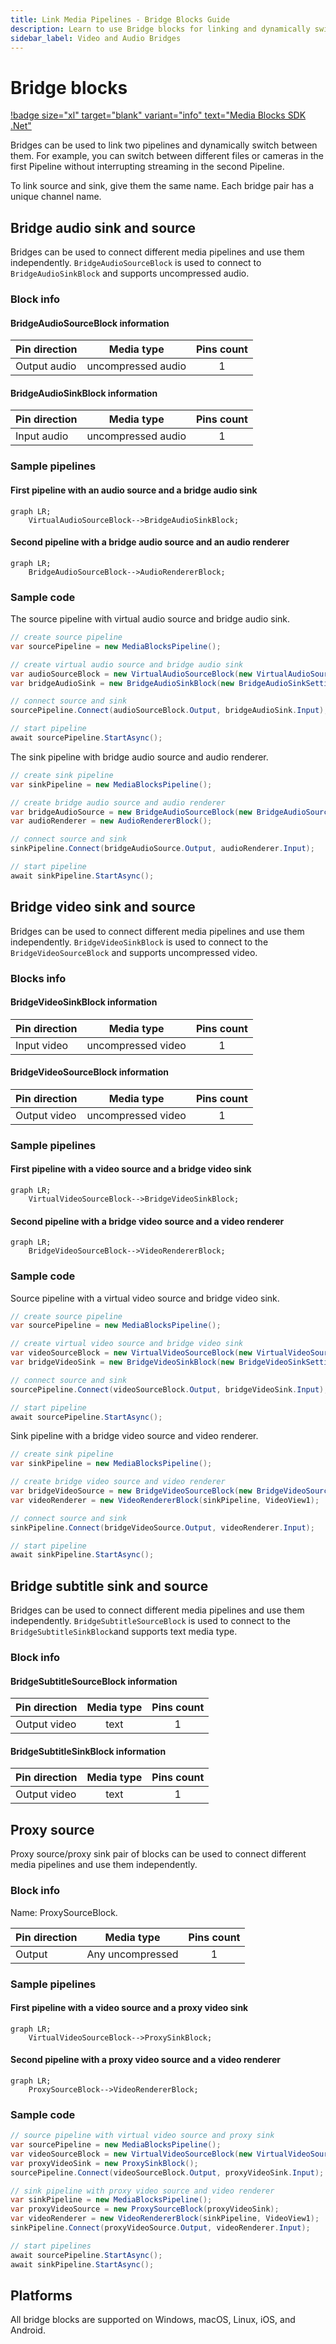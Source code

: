 ```yaml
---
title: Link Media Pipelines - Bridge Blocks Guide
description: Learn to use Bridge blocks for linking and dynamically switching media pipelines for audio, video, and subtitles in .Net applications.
sidebar_label: Video and Audio Bridges
---
```


# Bridge blocks

[!badge size="xl" target="blank" variant="info" text="Media Blocks SDK .Net"](https://www.visioforge.com/media-blocks-sdk-net)

Bridges can be used to link two pipelines and dynamically switch between them. For example, you can switch between different files or cameras in the first Pipeline without interrupting streaming in the second Pipeline.

To link source and sink, give them the same name. Each bridge pair has a unique channel name.

## Bridge audio sink and source

Bridges can be used to connect different media pipelines and use them independently. `BridgeAudioSourceBlock` is used to connect to `BridgeAudioSinkBlock` and supports uncompressed audio.

### Block info

#### BridgeAudioSourceBlock information

| Pin direction | Media type | Pins count |
| --- | :---: | :---: |
| Output audio | uncompressed audio | 1 |

#### BridgeAudioSinkBlock information

| Pin direction | Media type | Pins count |
| --- | :---: | :---: |
| Input audio | uncompressed audio | 1 |

### Sample pipelines

#### First pipeline with an audio source and a bridge audio sink

```mermaid
graph LR;
    VirtualAudioSourceBlock-->BridgeAudioSinkBlock;
```

#### Second pipeline with a bridge audio source and an audio renderer

```mermaid
graph LR;
    BridgeAudioSourceBlock-->AudioRendererBlock;
```

### Sample code

The source pipeline with virtual audio source and bridge audio sink.

```csharp
// create source pipeline
var sourcePipeline = new MediaBlocksPipeline();

// create virtual audio source and bridge audio sink
var audioSourceBlock = new VirtualAudioSourceBlock(new VirtualAudioSourceSettings());
var bridgeAudioSink = new BridgeAudioSinkBlock(new BridgeAudioSinkSettings());

// connect source and sink
sourcePipeline.Connect(audioSourceBlock.Output, bridgeAudioSink.Input);

// start pipeline
await sourcePipeline.StartAsync();
```

The sink pipeline with bridge audio source and audio renderer.

```csharp
// create sink pipeline
var sinkPipeline = new MediaBlocksPipeline();

// create bridge audio source and audio renderer
var bridgeAudioSource = new BridgeAudioSourceBlock(new BridgeAudioSourceSettings());
var audioRenderer = new AudioRendererBlock();

// connect source and sink
sinkPipeline.Connect(bridgeAudioSource.Output, audioRenderer.Input);

// start pipeline
await sinkPipeline.StartAsync();
```

## Bridge video sink and source

Bridges can be used to connect different media pipelines and use them independently. `BridgeVideoSinkBlock` is used to connect to the `BridgeVideoSourceBlock` and supports uncompressed video.

### Blocks info

#### BridgeVideoSinkBlock information

| Pin direction | Media type | Pins count |
| --- | :---: | :---: |
| Input video | uncompressed video | 1 |

#### BridgeVideoSourceBlock information

| Pin direction | Media type | Pins count |
| --- | :---: | :---: |
| Output video | uncompressed video | 1 |

### Sample pipelines

#### First pipeline with a video source and a bridge video sink

```mermaid
graph LR;
    VirtualVideoSourceBlock-->BridgeVideoSinkBlock;
```

#### Second pipeline with a bridge video source and a video renderer

```mermaid
graph LR;
    BridgeVideoSourceBlock-->VideoRendererBlock;
```

### Sample code

Source pipeline with a virtual video source and bridge video sink.

```csharp
// create source pipeline
var sourcePipeline = new MediaBlocksPipeline();

// create virtual video source and bridge video sink
var videoSourceBlock = new VirtualVideoSourceBlock(new VirtualVideoSourceSettings());
var bridgeVideoSink = new BridgeVideoSinkBlock(new BridgeVideoSinkSettings());

// connect source and sink
sourcePipeline.Connect(videoSourceBlock.Output, bridgeVideoSink.Input);

// start pipeline
await sourcePipeline.StartAsync();
```

Sink pipeline with a bridge video source and video renderer.

```csharp
// create sink pipeline
var sinkPipeline = new MediaBlocksPipeline();

// create bridge video source and video renderer
var bridgeVideoSource = new BridgeVideoSourceBlock(new BridgeVideoSourceSettings());
var videoRenderer = new VideoRendererBlock(sinkPipeline, VideoView1);

// connect source and sink
sinkPipeline.Connect(bridgeVideoSource.Output, videoRenderer.Input);

// start pipeline
await sinkPipeline.StartAsync();
```

## Bridge subtitle sink and source

Bridges can be used to connect different media pipelines and use them independently. `BridgeSubtitleSourceBlock` is used to connect to the `BridgeSubtitleSinkBlock`and supports text media type.

### Block info

#### BridgeSubtitleSourceBlock information

| Pin direction | Media type | Pins count |
| --- | :---: | :---: |
| Output video | text | 1 |

#### BridgeSubtitleSinkBlock information

| Pin direction | Media type | Pins count |
| --- | :---: | :---: |
| Output video | text | 1 |

## Proxy source

Proxy source/proxy sink pair of blocks can be used to connect different media pipelines and use them independently.

### Block info

Name: ProxySourceBlock.

| Pin direction | Media type | Pins count |
| --- | :---: | :---: |
| Output | Any uncompressed | 1 |

### Sample pipelines

#### First pipeline with a video source and a proxy video sink

```mermaid
graph LR;
    VirtualVideoSourceBlock-->ProxySinkBlock;
```

#### Second pipeline with a proxy video source and a video renderer

```mermaid
graph LR;
    ProxySourceBlock-->VideoRendererBlock;
```

### Sample code

```csharp
// source pipeline with virtual video source and proxy sink
var sourcePipeline = new MediaBlocksPipeline();
var videoSourceBlock = new VirtualVideoSourceBlock(new VirtualVideoSourceSettings());
var proxyVideoSink = new ProxySinkBlock();
sourcePipeline.Connect(videoSourceBlock.Output, proxyVideoSink.Input);

// sink pipeline with proxy video source and video renderer
var sinkPipeline = new MediaBlocksPipeline();
var proxyVideoSource = new ProxySourceBlock(proxyVideoSink);
var videoRenderer = new VideoRendererBlock(sinkPipeline, VideoView1);
sinkPipeline.Connect(proxyVideoSource.Output, videoRenderer.Input);

// start pipelines
await sourcePipeline.StartAsync();
await sinkPipeline.StartAsync();
```

## Platforms

All bridge blocks are supported on Windows, macOS, Linux, iOS, and Android.
